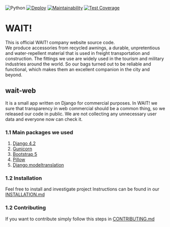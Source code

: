 ![Python](https://img.shields.io/badge/python-v3.10-blue)
[![Deploy](https://github.com/roaddust2/wait-web/actions/workflows/deploy.yml/badge.svg)](https://github.com/roaddust2/wait-web/actions/workflows/deploy.yml)
[![Maintainability](https://api.codeclimate.com/v1/badges/23f3199e69ceb52f7ba1/maintainability)](https://codeclimate.com/github/roaddust2/wait-web/maintainability)
[![Test Coverage](https://api.codeclimate.com/v1/badges/23f3199e69ceb52f7ba1/test_coverage)](https://codeclimate.com/github/roaddust2/wait-web/test_coverage)
# WAIT!
This is official WAIT! company website source code.  
We produce accessories from recycled awnings, a durable, unpretentious and water-repellent material that is used in freight transportation and construction. The fittings we use are widely used in the tourism and military industries around the world. So our bags turned out to be reliable and functional, which makes them an excellent companion in the city and beyond. 

## wait-web
It is a small app written on Django for commercial purposes. In WAIT! we sure that transparency in web commercial should be a common thing, so we released our code in public. We are not collecting any unnecessary user data and everyone now can check it.

### 1.1 Main packages we used
1. [Django 4.2](https://www.djangoproject.com/)
3. [Gunicorn](https://gunicorn.org/)
4. [Bootstrap 5](https://getbootstrap.com/)
5. [Pillow](https://pypi.org/project/Pillow/)
6. [Django modeltranslation](https://pypi.org/project/django-modeltranslation/)

### 1.2 Installation
Feel free to install and investigate project
Instructions can be found in our [INSTALLATION.md](INSTALLATION.md)

### 1.2 Contributing
If you want to contribute simply follow this steps in [CONTRIBUTING.md](CONTRIBUTING.md)
